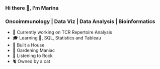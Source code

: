 ### Hi there 👋, I’m Marina

### Oncoimmunology | Data Viz | Data Analysis | Bioinformatics

- :microscope: Currently working on TCR Repertoire Analysis
- :mortar_board: Learning :snake:, SQL,  Statistics and Tableau
- :house_with_garden: Built a House
- :evergreen_tree: Gardening Maniac
- :metal: Listening to Rock
- :cat2: Owned by a cat
